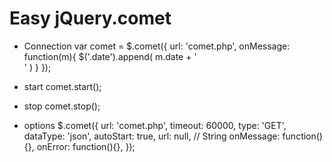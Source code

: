 # Easy jQuery.comet

* Connection
            var comet = $.comet({
                url: 'comet.php',
                onMessage: function(m){
                    $('.date').append( m.date + '<br/>' )
                }
            });

* start
            comet.start();

* stop
            comet.stop();

* options
            $.comet({
                url: 'comet.php',
                timeout: 60000,
                type: 'GET',
                dataType: 'json',
                autoStart: true,
                url: null, // String
                onMessage: function(){},
                onError: function(){},
            });
